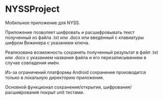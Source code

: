 # NYSSProject
Мобильное приложение для NYSS.

Приложение позволяет шифровать и расшифровывать текст полученный из файла .txt или .docx или введённый с клавиатуры шифром Вижинера с указанием ключа.

Реализована возможность сохранять полученный результат в файл .txt или .docx с указанием названия файла и его перезаписыванием в случае совпадения имён.

Из-за ограничений платформы Android сохранение производится только в локальную директорию приложения.

Основной функционал сохранения/открытия, шифрования/расшиврования покрыт unit тестами.
